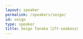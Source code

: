 ```yaml
---
layout: speaker
permalink: /speakers/seigo/
id: seigo
type: speaker
title: Seigo Tanaka（1ft-seabass）
---
```

